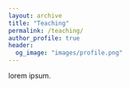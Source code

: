 ```yaml
---
layout: archive
title: "Teaching"
permalink: /teaching/
author_profile: true
header:
  og_image: "images/profile.png"
---
```

lorem ipsum.